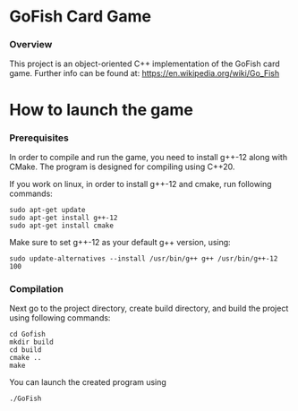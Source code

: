 # GoFish Card Game

### Overview

This project is an object-oriented C++ implementation of the GoFish card game. Further info can be found at: 
https://en.wikipedia.org/wiki/Go_Fish

# How to launch the game

### Prerequisites

In order to compile and run the game, you need to install g++-12 along with CMake. The program is designed for compiling using C++20. 

If you work on linux, in order to install g++-12 and cmake, run following commands:

```
sudo apt-get update
sudo apt-get install g++-12
sudo apt-get install cmake
```

Make sure to set g++-12 as your default g++ version, using:

```
sudo update-alternatives --install /usr/bin/g++ g++ /usr/bin/g++-12 100
```

### Compilation

Next go to the project directory, create build directory, and build the project using following commands:

```
cd Gofish
mkdir build
cd build
cmake ..
make
```

You can launch the created program using

```
./GoFish
```